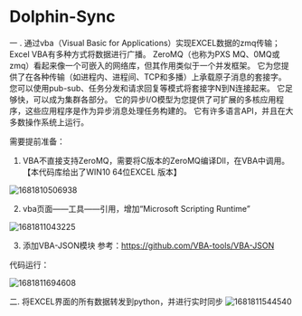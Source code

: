 # Dolphin-Sync
一 . 通过vba（Visual Basic for Applications）实现EXCEL数据的zmq传输；
Excel VBA有多种方式将数据进行广播。
ZeroMQ（也称为PXS MQ、0MQ或zmq）看起来像一个可嵌入的网络库，但其作用类似于一个并发框架。
它为您提供了在各种传输（如进程内、进程间、TCP和多播）上承载原子消息的套接字。
您可以使用pub-sub、任务分发和请求回复等模式将套接字N到N连接起来。
它足够快，可以成为集群各部分。
它的异步I/O模型为您提供了可扩展的多核应用程序，这些应用程序是作为异步消息处理任务构建的。
它有许多语言API，并且在大多数操作系统上运行。

需要提前准备：
1. VBA不直接支持ZeroMQ，需要将C版本的ZeroMQ编译Dll，在VBA中调用。【本代码库给出了WIN10 64位EXCEL 版本】

![1681810506938](https://user-images.githubusercontent.com/24450492/232736279-f90e1ec8-f526-4af5-a249-1fbece6c8816.png)

2. vba页面——工具——引用，增加“Microsoft Scripting Runtime”

![1681811043225](https://user-images.githubusercontent.com/24450492/232738842-18e4bf5c-ad24-4ddc-8e7c-ea664f825d1c.png)

3. 添加VBA-JSON模块
参考：https://github.com/VBA-tools/VBA-JSON

代码运行：

![1681811694608](https://user-images.githubusercontent.com/24450492/232741625-bb970134-54ab-4f60-84a4-8522a60fb74c.png)


二. 将EXCEL界面的所有数据转发到python，并进行实时同步
![1681811544540](https://user-images.githubusercontent.com/24450492/232740930-d15e05a0-8f5f-4289-9dca-ac406294eb4a.png)



